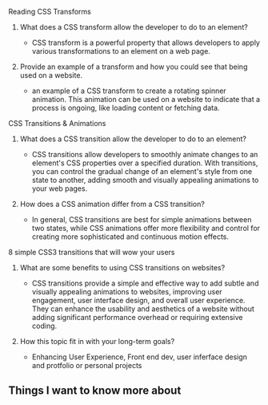 Reading
CSS Transforms

1. What does a CSS transform allow the developer to do to an element?
    * CSS transform is a powerful property that allows developers to apply various transformations to an element on a web page.

2. Provide an example of a transform and how you could see that being used on a website.
    * an example of a CSS transform to create a rotating spinner animation. This animation can be used on a website to indicate that a process is ongoing, like loading content or fetching data.

CSS Transitions & Animations

1. What does a CSS transition allow the developer to do to an element?
    * CSS transitions allow developers to smoothly animate changes to an element's CSS properties over a specified duration. With transitions, you can control the gradual change of an element's style from one state to another, adding smooth and visually appealing animations to your web pages.

2. How does a CSS animation differ from a CSS transition?
    * In general, CSS transitions are best for simple animations between two states, while CSS animations offer more flexibility and control for creating more sophisticated and continuous motion effects.

8 simple CSS3 transitions that will wow your users

1. What are some benefits to using CSS transitions on websites?
    * CSS transitions provide a simple and effective way to add subtle and visually appealing animations to websites, improving user engagement, user interface design, and overall user experience. They can enhance the usability and aesthetics of a website without adding significant performance overhead or requiring extensive coding.

2. How this topic fit in with your long-term goals?
    * Enhancing User Experience, Front end dev, user inferface design and protfolio or personal projects

## Things I want to know more about